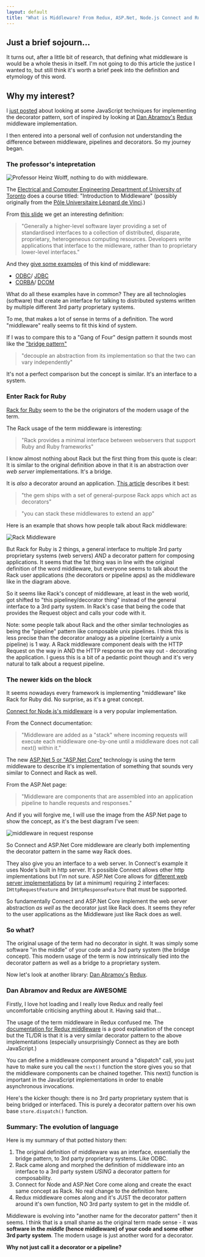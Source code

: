 ```yaml
---
layout: default
title: "What is Middleware? From Redux, ASP.Net, Node.js Connect and Ruby Rack all the way back to ODBC and Corba..."
---
```


## Just a brief sojourn...

It turns out, after a little bit of research, that defining what middleware is would be a whole thesis in itself. I'm not going to do this article the justice I wanted to, but still think it's worth a brief peek into the definition and etymology of this word.

## Why my interest?

I [just posted](http://nickmeldrum.com/blog/decorators-in-javascript-using-monkey-patching-closures-prototypes-proxies-and-middleware) about looking at some JavaScript techniques for implementing the decorator pattern, sort of inspired by looking at [Dan Abramov's](https://medium.com/@dan_abramov) [Redux](https://github.com/reactjs/redux) middleware implementation.

I then entered into a personal well of confusion not understanding the difference between middleware, pipelines and decorators. So my journey began.

### The professor's intepretation

![Professor Heinz Wolff, nothing to do with middleware.](/media/professor.jpg "Professor Heinz Wolff. Nothing to do with middleware.")

The [Electrical and Computer Engineering Department of University of Toronto](https://www.ece.utoronto.ca/) does a course titled: "Introduction to Middleware" (possibly originally from the [Pôle Universitaire Léonard de Vinci](http://www.devinci.fr/en/).)

From [this slide](http://www.eecg.toronto.edu/~jacobsen/courses/imw/notes/imw1/sld002.htm "what is middleware") we get an interesting definition:

> "Generally a higher-level software layer providing a set of standardised interfaces to a collection of distributed, disparate, proprietary, heterogeneous computing resources. Developers write applications that interface to the midleware, rather than to proprietary lower-level interfaces."

And they [give some examples](http://www.eecg.toronto.edu/~jacobsen/courses/imw/notes/imw1/sld005.htm "examples of middleware") of this kind of middleware:

 * [ODBC](https://en.wikipedia.org/wiki/Open_Database_Connectivity)/ [JDBC](https://en.wikipedia.org/wiki/Java_Database_Connectivity)
 * [CORBA](https://en.wikipedia.org/wiki/Common_Object_Request_Broker_Architecture)/ [DCOM](https://en.wikipedia.org/wiki/Distributed_Component_Object_Model)

What do all these examples have in common? They are all technologies (software) that create an interface for talking to distributed systems written by multiple different 3rd party proprietary systems.

To me, that makes a lot of sense in terms of a definition. The word "middleware" really seems to fit this kind of system.

If I was to compare this to a "Gang of Four" design pattern it sounds most like the ["bridge pattern"](https://en.wikipedia.org/wiki/Bridge_pattern)

> "decouple an abstraction from its implementation so that the two can vary independently"

It's not a perfect comparison but the concept is similar. It's an interface to a system.

### Enter Rack for Ruby

[Rack for Ruby](http://rack.github.io/) seem to the be the originators of the modern usage of the term.

The Rack usage of the term middleware is interesting:

> "Rack provides a minimal interface between webservers that support Ruby and Ruby frameworks"

I know almost nothing about Rack but the first thing from this quote is clear: It is similar to the original definition above in that it is an abstraction over _web server_ implementations. It's a bridge.

It is *also* a decorator around an application. [This article](https://igor.io/2013/02/02/http-kernel-middlewares.html) describes it best:

> "the gem ships with a set of general-purpose Rack apps which act as decorators"

> "you can stack these middlewares to extend an app"

Here is an example that shows how people talk about Rack middleware:

![Rack Middleware](/media/rack-middleware.jpg)

But Rack for Ruby is 2 things, a general interface to multiple 3rd party proprietary systems (web servers) *AND* a decorator pattern for composing applications. It seems that the 1st thing was in line with the original definition of the word middleware, but everyone seems to talk about the Rack user applications (the decorators or pipeline apps) as the middleware like in the diagram above.

So it seems like Rack's concept of middleware, at least in the web world, got shifted to "this pipeliney/decorator thing" instead of the general interface to a 3rd party system. In Rack's case that being the code that provides the Request object and calls your code with it.

Note: some people talk about Rack and the other similar technologies as being the "pipeline" pattern like composable unix pipelines. I think this is less precise than the decorator analogy as a pipeline (certainly a unix pipeline) is 1 way. A Rack middleware component deals with the HTTP Request on the way in AND the HTTP response on the way out - decorating the application. I guess this is a bit of a pedantic point though and it's very natural to talk about a request pipeline.

### The newer kids on the block

It seems nowadays every framework is implementing "middleware" like Rack for Ruby did. No surprise, as it's a great concept.

[Connect for Node.js's middleware](https://github.com/senchalabs/connect) is a very popular implementation.

From the Connect documentation:

> "Middleware are added as a "stack" where incoming requests will execute each middleware one-by-one until a middleware does not call next() within it."

The new [ASP.Net 5 or "ASP.Net Core"](http://docs.asp.net/en/latest/fundamentals/middleware.html) technology is using the term middleware to describe it's implementation of something that sounds very similar to Connect and Rack as well.

From the ASP.Net page:

> "Middleware are components that are assembled into an application pipeline to handle requests and responses."

And if you will forgive me, I will use the image from the ASP.Net page to show the concept, as it's the best diagram I've seen:

![middleware in request response](/media/middleware.png)

So Connect and ASP.Net Core middleware are clearly both implementing the decorator pattern in the same way Rack does.

They also give you an interface to a web server. In Connect's example it uses Node's built in http server. It's possible Connect allows other http implementations but I'm not sure. ASP.Net Core allows for [different web server implementations](https://docs.asp.net/en/latest/fundamentals/servers.html) by (at a minimum) requiring 2 interfaces: `IHttpRequestFeature` and `IHttpResponseFeature` that must be supported.

So fundamentally Connect and ASP.Net Core implement the web server abstraction *as well* as the decorator just like Rack does. It seems they refer to the user applications as the Middleware just like Rack does as well.

### So what?

The original usage of the term had no decorator in sight. It was simply some software "in the middle" of your code and a 3rd party system (the bridge concept). This modern usage of the term is now intrinsically tied into the decorator pattern as well as a bridge to a proprietary system.

Now let's look at another library: [Dan Abramov's](https://medium.com/@dan_abramov) [Redux](https://github.com/reactjs/redux).

### Dan Abramov and Redux are AWESOME

Firstly, I love hot loading and I really love Redux and really feel uncomfortable criticising anything about it. Having said that...

The usage of the term middleware in Redux confused me. The [documentation for Redux middleware](http://redux.js.org/docs/advanced/Middleware.html) is a good explanation of the concept but the TL/DR is that it is a very similar decorator pattern to the above implementations (especially unsurprisingly Connect as they are both JavaScript.)

You can define a middleware component around a "dispatch" call, you just have to make sure you call the `next()` function the store gives you so that the middleware components can be chained together. This next() function is important in the JavaScript implementations in order to enable asynchronous invocations.

Here's the kicker though: there is no 3rd party proprietary system that is being bridged or interfaced. This is purely a decorator pattern over his own base `store.dispatch()` function.

### Summary: The evolution of language

Here is my summary of that potted history then:

 1. The original definition of middleware was an interface, essentially the bridge pattern, to 3rd party proprietary systems. Like ODBC.
 2. Rack came along and morphed the definition of middleware into an interface to a 3rd party system *USING* a decorator pattern for composability.
 3. Connect for Node and ASP.Net Core come along and create the exact same concept as Rack. No real change to the definition here.
 4. Redux middleware comes along and it's JUST the decorator pattern around it's own function, NO 3rd party system to get in the middle of.

Middleware is evolving into "another name for the decorator pattern" then it seems. I think that is a small shame as the original term made sense - it was **software in the *middle* (hence middleware) of your code and some other 3rd party system**. The modern usage is just another word for a decorator.

**Why not just call it a decorator or a pipeline?**

